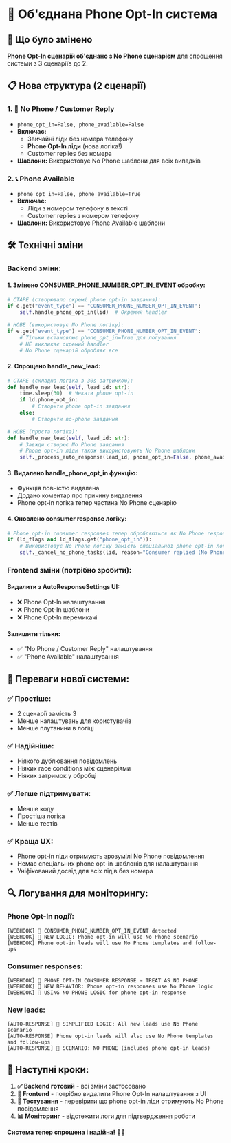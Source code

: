 # 🔄 Об'єднана Phone Opt-In система

## 🎯 Що було змінено

**Phone Opt-In сценарій об'єднано з No Phone сценарієм** для спрощення системи з 3 сценаріїв до 2.

## 📋 Нова структура (2 сценарії)

### 1. 💬 **No Phone / Customer Reply** 
- `phone_opt_in=False, phone_available=False`
- **Включає:**
  - Звичайні ліди без номера телефону
  - **Phone Opt-In ліди** (нова логіка!)
  - Customer replies без номера
- **Шаблони:** Використовує No Phone шаблони для всіх випадків

### 2. 📞 **Phone Available**
- `phone_opt_in=False, phone_available=True`
- **Включає:**
  - Ліди з номером телефону в тексті
  - Customer replies з номером телефону
- **Шаблони:** Використовує Phone Available шаблони

## 🛠️ Технічні зміни

### Backend зміни:

#### 1. **Змінено CONSUMER_PHONE_NUMBER_OPT_IN_EVENT обробку:**
```python
# СТАРЕ (створювало окремі phone opt-in завдання):
if e.get("event_type") == "CONSUMER_PHONE_NUMBER_OPT_IN_EVENT":
    self.handle_phone_opt_in(lid)  # Окремий handler

# НОВЕ (використовує No Phone логіку):
if e.get("event_type") == "CONSUMER_PHONE_NUMBER_OPT_IN_EVENT":
    # Тільки встановлює phone_opt_in=True для логування
    # НЕ викликає окремий handler
    # No Phone сценарій обробляє все
```

#### 2. **Спрощено handle_new_lead:**
```python
# СТАРЕ (складна логіка з 30s затримкою):
def handle_new_lead(self, lead_id: str):
    time.sleep(30)  # Чекати phone opt-in
    if ld.phone_opt_in:
        # Створити phone opt-in завдання
    else:
        # Створити no-phone завдання

# НОВЕ (проста логіка):
def handle_new_lead(self, lead_id: str):
    # Завжди створює No Phone завдання
    # Phone opt-in ліди також використовують No Phone шаблони
    self._process_auto_response(lead_id, phone_opt_in=False, phone_available=False)
```

#### 3. **Видалено handle_phone_opt_in функцію:**
- Функція повністю видалена
- Додано коментар про причину видалення
- Phone opt-in логіка тепер частина No Phone сценарію

#### 4. **Оновлено consumer response логіку:**
```python
# Phone opt-in consumer responses тепер обробляються як No Phone responses
if (ld_flags and ld_flags.get("phone_opt_in")):
    # Використовує No Phone логіку замість спеціальної phone opt-in логіки
    self._cancel_no_phone_tasks(lid, reason="Consumer replied (No Phone scenario)")
```

### Frontend зміни (потрібно зробити):

#### Видалити з AutoResponseSettings UI:
- ❌ Phone Opt-In налаштування
- ❌ Phone Opt-In шаблони  
- ❌ Phone Opt-In перемикачі

#### Залишити тільки:
- ✅ "No Phone / Customer Reply" налаштування
- ✅ "Phone Available" налаштування

## 🎉 Переваги нової системи:

### ✅ **Простіше:**
- 2 сценарії замість 3
- Менше налаштувань для користувачів
- Менше плутанини в логіці

### ✅ **Надійніше:**
- Ніякого дублювання повідомлень
- Ніяких race conditions між сценаріями
- Ніяких затримок у обробці

### ✅ **Легше підтримувати:**
- Менше коду
- Простіша логіка
- Менше тестів

### ✅ **Краща UX:**
- Phone opt-in ліди отримують зрозумілі No Phone повідомлення
- Немає спеціальних phone opt-in шаблонів для налаштування
- Уніфікований досвід для всіх лідів без номера

## 🔍 Логування для моніторингу:

### Phone Opt-In події:
```
[WEBHOOK] 📱 CONSUMER_PHONE_NUMBER_OPT_IN_EVENT detected
[WEBHOOK] 🔄 NEW LOGIC: Phone opt-in will use No Phone scenario
[WEBHOOK] Phone opt-in leads will use No Phone templates and follow-ups
```

### Consumer responses:
```
[WEBHOOK] 📱 PHONE OPT-IN CONSUMER RESPONSE → TREAT AS NO PHONE
[WEBHOOK] 🔄 NEW BEHAVIOR: Phone opt-in responses use No Phone logic
[WEBHOOK] 💬 USING NO PHONE LOGIC for phone opt-in response
```

### New leads:
```
[AUTO-RESPONSE] 🔄 SIMPLIFIED LOGIC: All new leads use No Phone scenario
[AUTO-RESPONSE] Phone opt-in leads will also use No Phone templates and follow-ups
[AUTO-RESPONSE] 💬 SCENARIO: NO PHONE (includes phone opt-in leads)
```

## 🚀 Наступні кроки:

1. **✅ Backend готовий** - всі зміни застосовано
2. **🔄 Frontend** - потрібно видалити Phone Opt-In налаштування з UI
3. **🧪 Тестування** - перевірити що phone opt-in ліди отримують No Phone повідомлення
4. **📊 Моніторинг** - відстежити логи для підтвердження роботи

**Система тепер спрощена і надійна!** 🎯✨
